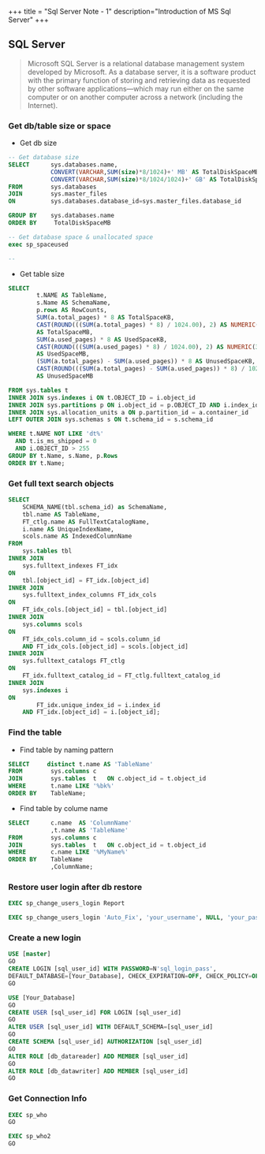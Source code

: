 +++
title = "Sql Server Note - 1"
description="Introduction of MS Sql Server"
+++

## SQL Server

> Microsoft SQL Server is a relational database management system developed by Microsoft. As a database server, it is a software product with the primary function of storing and retrieving data as requested by other software applications—which may run either on the same computer or on another computer across a network (including the Internet). 




### Get db/table size or space

* Get db size

```sql
-- Get database size 
SELECT      sys.databases.name,  
            CONVERT(VARCHAR,SUM(size)*8/1024)+' MB' AS TotalDiskSpaceMB  ,
            CONVERT(VARCHAR,SUM(size)*8/1024/1024)+' GB' AS TotalDiskSpaceGB
FROM        sys.databases   
JOIN        sys.master_files  
ON          sys.databases.database_id=sys.master_files.database_id  

GROUP BY    sys.databases.name  
ORDER BY     TotalDiskSpaceMB

-- Get database space & unallocated space
exec sp_spaceused

-- 

```

* Get table size

```sql
SELECT  
        t.NAME AS TableName,
        s.Name AS SchemaName,
        p.rows AS RowCounts,
        SUM(a.total_pages) * 8 AS TotalSpaceKB,
        CAST(ROUND(((SUM(a.total_pages) * 8) / 1024.00), 2) AS NUMERIC(36, 2))
        AS TotalSpaceMB,
        SUM(a.used_pages) * 8 AS UsedSpaceKB, 
        CAST(ROUND(((SUM(a.used_pages) * 8) / 1024.00), 2) AS NUMERIC(36, 2))
        AS UsedSpaceMB,
        (SUM(a.total_pages) - SUM(a.used_pages)) * 8 AS UnusedSpaceKB,
        CAST(ROUND(((SUM(a.total_pages) - SUM(a.used_pages)) * 8) / 1024.00, 2) AS NUMERIC(36, 2))
        AS UnusedSpaceMB

FROM sys.tables t
INNER JOIN sys.indexes i ON t.OBJECT_ID = i.object_id
INNER JOIN sys.partitions p ON i.object_id = p.OBJECT_ID AND i.index_id = p.index_id
INNER JOIN sys.allocation_units a ON p.partition_id = a.container_id
LEFT OUTER JOIN sys.schemas s ON t.schema_id = s.schema_id

WHERE t.NAME NOT LIKE 'dt%' 
  AND t.is_ms_shipped = 0
  AND i.OBJECT_ID > 255 
GROUP BY t.Name, s.Name, p.Rows
ORDER BY t.Name;

```



### Get full text search objects

```sql
SELECT 
    SCHEMA_NAME(tbl.schema_id) as SchemaName,
    tbl.name AS TableName, 
    FT_ctlg.name AS FullTextCatalogName,
    i.name AS UniqueIndexName,
    scols.name AS IndexedColumnName
FROM 
    sys.tables tbl
INNER JOIN 
    sys.fulltext_indexes FT_idx 
ON 
    tbl.[object_id] = FT_idx.[object_id] 
INNER JOIN 
    sys.fulltext_index_columns FT_idx_cols
ON 
    FT_idx_cols.[object_id] = tbl.[object_id]
INNER JOIN
    sys.columns scols
ON 
    FT_idx_cols.column_id = scols.column_id
    AND FT_idx_cols.[object_id] = scols.[object_id]
INNER JOIN 
    sys.fulltext_catalogs FT_ctlg
ON 
    FT_idx.fulltext_catalog_id = FT_ctlg.fulltext_catalog_id
INNER JOIN 
    sys.indexes i
ON 
        FT_idx.unique_index_id = i.index_id
    AND FT_idx.[object_id] = i.[object_id];

```

### Find the table

* Find table by naming pattern

```sql 
SELECT     distinct	t.name AS 'TableName'
FROM        sys.columns c
JOIN        sys.tables  t   ON c.object_id = t.object_id
WHERE       t.name LIKE '%bk%'
ORDER BY    TableName;
```

* Find table by colume name


```sql
SELECT      c.name  AS 'ColumnName'
            ,t.name AS 'TableName'
FROM        sys.columns c
JOIN        sys.tables  t   ON c.object_id = t.object_id
WHERE       c.name LIKE '%MyName%'
ORDER BY    TableName
            ,ColumnName;
```



### Restore user login after db restore


```sql
EXEC sp_change_users_login Report

EXEC sp_change_users_login 'Auto_Fix', 'your_username', NULL, 'your_password';
```


### Create a new login 


```sql
USE [master]
GO
CREATE LOGIN [sql_user_id] WITH PASSWORD=N'sql_login_pass', 
DEFAULT_DATABASE=[Your_Database], CHECK_EXPIRATION=OFF, CHECK_POLICY=OFF
GO

USE [Your_Database]
GO
CREATE USER [sql_user_id] FOR LOGIN [sql_user_id]
GO
ALTER USER [sql_user_id] WITH DEFAULT_SCHEMA=[sql_user_id]
GO
CREATE SCHEMA [sql_user_id] AUTHORIZATION [sql_user_id]
GO
ALTER ROLE [db_datareader] ADD MEMBER [sql_user_id]
GO
ALTER ROLE [db_datawriter] ADD MEMBER [sql_user_id]
GO
```

### Get Connection Info

```sql
EXEC sp_who
GO

EXEC sp_who2
GO
```
